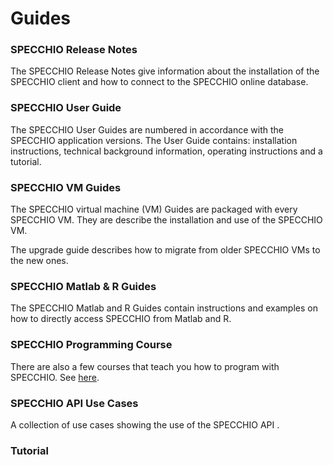 # Guides

### SPECCHIO Release Notes

The SPECCHIO Release Notes give information about the installation of the SPECCHIO client 
and how to connect to the SPECCHIO online database.


<download-link
    name="SPECCHIO Release Notes V3.3.0"
    link="https://github.com/SPECCHIODB/Guides/raw/master/SPECCHIO_ReleaseNotes.pdf"/>    



### SPECCHIO User Guide

The SPECCHIO User Guides are numbered in accordance with the SPECCHIO
application versions. The User Guide contains: installation instructions,
technical background information, operating instructions and a tutorial.

<download-link
    name="SPECCHIO User Guide V3.3.0"
    link="https://github.com/SPECCHIODB/Guides/raw/master/SPECCHIO_UserGuide.pdf"/>

### SPECCHIO VM Guides

The SPECCHIO virtual machine (VM) Guides are packaged with every SPECCHIO VM.
They are describe the installation and use of the SPECCHIO VM. 

<download-link
    name="SPECCHIO Virtual Box" 
    link="https://github.com/SPECCHIODB/Guides/raw/master/SPECCHIO_VM.pdf"/>


The upgrade guide describes how to migrate from older SPECCHIO VMs to the new ones.
<download-link
    name="SPECCHIO Virtual Machine Upgrade"
    link="https://github.com/SPECCHIODB/Guides/raw/master/SPECCHIO_VMUpgradeGuide.pdf"/>    
        

### SPECCHIO Matlab & R Guides

The SPECCHIO Matlab and R Guides contain instructions and examples on how to
directly access SPECCHIO from Matlab and R. 

<download-link
    name="SPECCHIO_Matlab_Guide_V3.3.0"
    link="https://github.com/SPECCHIODB/Guides/raw/master/SPECCHIO_Matlab_Guide.pdf"/>

<download-link
    name="SPECCHIO_R_Guide_V3.3.0"
    link="https://github.com/SPECCHIODB/Guides/raw/master/SPECCHIO_R_Guide.pdf"/>


### SPECCHIO Programming Course

There are also a few courses that teach you how to program with SPECCHIO.
See [here](/programming-course/).

### SPECCHIO API Use Cases

A collection of use cases showing the use of the SPECCHIO API .

<download-link
    name="SPECCHIO API Use Cases"
    link="https://github.com/SPECCHIODB/Guides/raw/master/SPECCHIO_API_Examples.pdf"/>

### Tutorial

<download-link
    name="SPECCHIO_Tutorial.pdf"
    link="https://github.com/SPECCHIODB/Guides/blob/master/SPECCHIO_Tutorial.pdf"/>

<download-link
    name="tutorial-dataset.zip"
    icon="file-archive"
    link="/guides/assets/tutorial-dataset.zip"/>